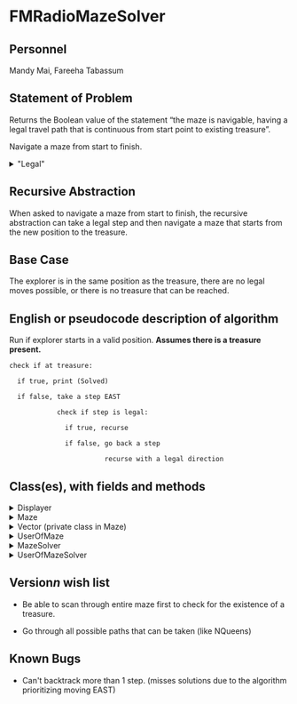 # FMRadioMazeSolver

## Personnel
Mandy Mai,
Fareeha Tabassum

## Statement of Problem
Returns the Boolean value of the statement “the maze is navigable, having a legal travel path that is continuous from start point to existing treasure”.

Navigate a maze from start to finish. 
<details>
   <summary>"Legal"</summary>
   <p>Don’t cross the walls</p>
   <p>Right-angle turns only</p>
   <p>A path cannot go through the same point twice</p>
</details> 

## Recursive Abstraction
When asked to navigate a maze from start to finish, the recursive abstraction can take a legal step and then navigate a maze that starts from the new position to the treasure.

## Base Case

The explorer is in the same position as the treasure, there are no legal moves possible, or there is no treasure that can be reached.

## English or pseudocode description of algorithm

Run if explorer starts in a valid position. **Assumes there is a treasure present.**
    
    check if at treasure:

      if true, print (Solved)

      if false, take a step EAST

                check if step is legal:

                  if true, recurse
   
                  if false, go back a step
                              
                            recurse with a legal direction
        
## Class(es), with fields and methods

<details>
   <summary>Displayer</summary>
   <p>Fields: windowHeight, console</p>
   <p>Methods: constructor, atTopOfWindow, lineSeparatorsIn</p>
</details> 

<details>
   <summary>Maze</summary>
   <p>Fields: TREASURE, WALL, STEPPING_STONE, EAST, NORTH, WEST, SOUTH, maze, MAX_RANKS, rankCount, explorerPosition</p>
   <p>Methods: constructors, toString, go, dropA, explorerIsOnA</p>
</details> 

<details>
   <summary>Vector (private class in Maze)</summary>
   <p>Fields: rank, file</p>
   <p>Methods: constructors, add, equals</p>
</details> 

<details>
   <summary>UserOfMaze</summary>
   <p>Fields: displayer</p>
   <p>Methods: main, moveTest, dropTest, copyConstructTest, displayerTest, snapshotDemo</p>
</details> 

<details>
   <summary>MazeSolver</summary>
   <p>Fields: solution, displayer, step</p>
   <p>Methods: constructor, solve, display</p>
</details> 

<details>
   <summary>UserOfMazeSolver</summary>
   <p>Fields: </p>
   <p>Methods: main</p>
</details> 

## Version*n* wish list

* Be able to scan through entire maze first to check for the existence of a treasure.

* Go through all possible paths that can be taken (like NQueens)

## Known Bugs

* Can't backtrack more than 1 step. (misses solutions due to the algorithm prioritizing moving EAST)
